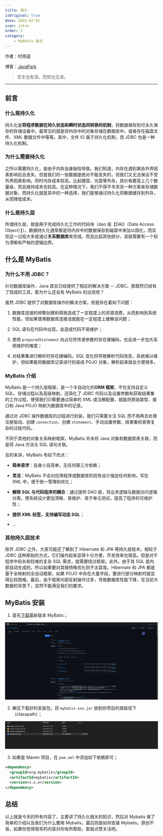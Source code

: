 ```yaml
---
title: 简介
isOriginal: true
date: 2022-02-01
icon: intro
order: 1
category:
    - MyBatis 指北
---
```


作者：村雨遥

博客：[JavaPark](https://cunyu1943.github.io/JavaPark)

> 吾生也有涯，而知也无涯。

---

## 前言

### 什么是持久化

持久化是**将程序数据在持久状态和瞬时状态间转换的机制**，将数据保存到可永久保存的存储设备中。最常见的就是将内存中的对象存储在数据库中，或者存在磁盘文件、XML 数据文件中等等。其中，文件 IO 属于持久化机制，而 JDBC 也是一种持久化机制。

### 为什么需要持久化

之所以需要持久化，是由于内存自身缺陷导致。我们知道，内存在遇到某些外界因素影响后会丢失，但是我们的一些数据是绝对不能丢失的，但我们又无法保证不受外界因素影响。同时内存成本较高，比起硬盘、光盘等外存，其价格要高上几个数量级，而且维持成本也较高。在这种情况下，我们不得不寻求另一种方案来存储数据对象，而持久化就是其中的一种选择，我们能够通过持久化将数据缓存到外存，从而降低成本。

### 什么是持久层

所谓持久层，就是用于完成持久化工作的代码块（dao 层【DAO（Data Access Object）】）。数据持久化通常都是将内存中的数据保存到磁盘中来加以固化，而实现这一过程大多是通过**关系数据库**来完成。而且比起其他部分，该层需要有一个较为清晰和严格的逻辑边界。

## 什么是 MyBatis

### 为什么不用 JDBC？

针对数据库操作，Java 其实已经提供了相应的解决方案 -- JDBC。那既然已经有了现成的工具，那为什么还会有 MyBatis 的出现呢？

虽然 JDBC 提供了对数据库操作的解决方案，但是存在着如下问题：

1.  数据库连接的频繁创建和释放造成了一定程度上的资源浪费，从而影响到系统性能，但如果使用数据库连接池就能在一定程度上缓解该问题；
2.  SQL 语句在代码中出现，会造成代码不易维护；

3.  使用 `preparedStatement` 向占位符传递参数时存在硬编码，也会进一步加大系统维护的难度；
4.  对结果集进行解析时存在硬编码，SQL 变化将导致解析代码改变，系统难以维护，但如果能将数据库记录进行封装成 POJO 对象，解析起来就会方便很多。

### MyBatis 介绍

MyBatis 是一个持久层框架，是一个半自动化的**ORM 框架**，不仅支持自定义 SQL、存储过程以及高级映射。还简化了 JDBC 代码以及设置参数和获取结果集的工作过程，使得我们只需要通过简单的 XML 或注解配置，就能将原始类型、接口和 Java POJO 映射为数据库中的记录。

通过对 JDBC 操作数据库的过程进行封装，我们只需要关注 SQL 而不用再去处理注册驱动、创建 `connection`、创建 `statement`、手动设置参数、结果集检索等复杂的过程代码。

不同于其他的对象关系映射框架，MyBatis 并未将 Java 对象和数据库表关联，而是将 Java 方法与 SQL 语句关联。

总的来讲，MyBatis 有如下优点：

- **简单易学**：自身小且简单，无任何第三方依赖；
- **灵活**：MyBatis 不会对应用程序或数据库的现有设计强加任何影响，写在 XML 中，便于统一管理和优化；

- **解除 SQL 与代码程序的耦合**：通过提供 DAO 层，将业务逻辑与数据访问逻辑分离，使系统设计更加清晰、易维护、易于单元测试，提高了程序的可维护性；
- **提供 XML 标签，支持编写动态 SQL**；

- …

### 其他持久层技术

除开 JDBC 之外，大家可能还了解到了 Hibernate 和 JPA 等持久层技术。相较于 JDBC 这种原始的方式，它们操作起来显得十分方便，开发效率也很高。但是对于程序中较长和较难的复杂 SQL 需求，就需要绕过框架。此外，由于其 SQL 是内部自动生成的，所以如果要对其做特殊优化则不太容易。Hibernate 和 JPA 都是基于全映射的全自动框架，如果 POJO 中存在大量字段，要进行部分映射时就显得比较困难。最后，由于框架内部反射操作过多，导致数据库性能下降，在当前大数据的背景下，显然不能满足我们的要求。

## MyBatis 安装

1.  首先[下载](https://github.com/mybatis/mybatis-3/releases)最新版本 MyBatis；

![](./assets/20220201-introduction/download.png)

2.  解压下载好的安装包，将 `mybatis-xxx.jar` 放到你项目的类路径下（classpath）；

![](./assets/20220201-introduction/unzip.png)

3.  如果是 Maven 项目，在 `pom.xml` 中添加如下依赖即可；

```xml
<dependency>
  <groupId>org.mybatis</groupId>
  <artifactId>mybatis</artifactId>
  <version>x.x.x</version>
</dependency>
```

## 总结

以上就是今天的所有内容了，主要讲了持久化相关的知识，然后对 Mybatis 做了简单的介绍以及我们为什么要用 Mybatis，最后则是如何安装 Mybatis。原创不易，如果你觉得我写的内容对你有所帮助，那就点赞关注吧。